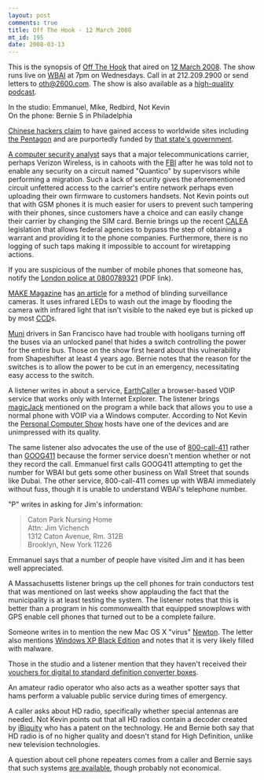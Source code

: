 ```yaml
--- 
layout: post
comments: true
title: Off The Hook - 12 March 2008
mt_id: 195
date: 2008-03-13
---
```

This is the synopsis of [Off The Hook](http://www.2600.com/offthehook) that aired on [12 March 2008](http://www.2600.com/offthehook/2008/0308.html).  The show runs live on [WBAI](http://www.wbai.org) at 7pm on Wednesdays.  Call in at 212.209.2900 or send letters to [oth@2600.com](mailto:oth@2600.com).  The show is also available as a [high-quality podcast](http://www.2600.com/news/view/article/2509).

In the studio: Emmanuel, Mike, Redbird, Not Kevin<br />
On the phone: Bernie S in Philadelphia

[Chinese hackers claim](http://www.cnn.com/2008/TECH/03/07/china.hackers/) to have gained access to worldwide sites including [the Pentagon](http://en.wikipedia.org/wiki/The_Pentagon) and are purportedly funded by [that state's government](http://en.wikipedia.org/wiki/Government_of_the_People's_Republic_of_China).

[A computer security analyst](http://blog.wired.com/27bstroke6/2008/03/whistleblower-f.html) says that a major telecommunications carrier, perhaps Verizon Wireless, is in cahoots with the [FBI](http://en.wikipedia.org/wiki/Federal_Bureau_of_Investigation) after he was told not to enable any security on a circuit named "Quantico" by supervisors while performing a migration.  Such a lack of security gives the aforementioned circuit unfettered access to the carrier's entire network perhaps even uploading their own firmware to customers handsets.  Not Kevin points out that with GSM phones it is much easier for users to prevent such tampering with their phones, since customers have a choice and can easily change their carrier by changing the SIM card.  Bernie brings up the recent [CALEA](http://en.wikipedia.org/wiki/Communications_Assistance_for_Law_Enforcement_Act) legislation that allows federal agencies to bypass the step of obtaining a warrant and providing it to the phone companies.  Furthermore, there is no logging of such taps making it impossible to account for wiretapping actions.

If you are suspicious of the number of mobile phones that someone has, notify the [London police at 0800789321](www.met.police.uk/campaigns/docs/postcard.pdf) (PDF link).

[MAKE Magazine](http://www.makezine.com/) has [an article](http://blog.makezine.com/archive/2008/02/temporarily_blind_surveil.html?CMP=OTC-0D6B48984890) for a method of blinding surveillance cameras.  It uses infrared LEDs to wash out the image by flooding the camera with infrared light that isn't visible to the naked eye but is picked up by most [CCD](http://en.wikipedia.org/wiki/Charge-coupled_device)s.

[Muni](http://en.wikipedia.org/wiki/San_Francisco_Municipal_Railway) drivers in San Francisco have had trouble with hooligans turning off the buses via an unlocked panel that hides a switch controlling the power for the entire bus.  Those on the show first heard about this vulnerability from Shapeshifter at least 4 years ago.  Bernie notes that the reason for the switches is to allow the power to be cut in an emergency, necessitating easy access to the switch.

A listener writes in about a service, [EarthCaller](http://www.earthcaller.com/index.php) a browser-based VOIP service that works only with Internet Explorer.  The listener brings [magicJack](http://www.magicjacktv.com/1/index.asp) mentioned on the program a while back that allows you to use a normal phone with VOIP via a Windows computer.  According to Not Kevin the [Personal Computer Show](http://wbai.org/index.php?option=content&task=view&id=358&Itemid=42) hosts have one of the devices and are unimpressed with its quality.

The same listener also advocates the use of the use of [800-call-411](http://www.livesearch411.com/) rather than [GOOG411](http://www.google.com/goog411/) because the former service doesn't mention whether or not they record the call.  Emmanuel first calls GOOG411 attempting to get the number for WBAI but gets some other business on Wall Street that sounds like Dubai.  The other service, 800-call-411 comes up with WBAI immediately without fuss, though it is unable to understand WBAI's telephone number.

"P" writes in asking for Jim's information:
<blockquote>
Caton Park Nursing Home<br />
Attn: Jim Vichench<br />
1312 Caton Avenue, Rm. 312B<br />
Brooklyn, New York 11226<br />
</blockquote>
Emmanuel says that a number of people have visited Jim and it has been well appreciated.

A Massachusetts listener brings up the cell phones for train conductors test that was mentioned on last weeks show applauding the fact that the municipality is at least testing the system.  The listener notes that this is better than a program in his commonwealth that equipped snowplows with GPS enable cell phones that turned out to be a complete failure.

Someone writes in to mention the new Mac OS X "virus" [Newton](http://www.troika.uk.com/virus.htm).  The letter also mentions [Windows XP Black Edition](http://www.computerdefense.org/2007/02/07/windows-xp-black-edition/) and notes that it is very likely filled with malware.

Those in the studio and a listener mention that they haven't received their [vouchers for digital to standard definition converter boxes](https://www.dtv2009.gov/).

An amateur radio operator who also acts as a weather spotter says that hams perform a valuable public service during times of emergency.

A caller asks about HD radio, specifically whether special antennas are needed.  Not Kevin points out that all HD radios contain a decoder created by [iBiquity](http://www.ibiquity.com/hd_radio) who has a patent on the technology.  He and Bernie both say that HD radio is of no higher quality and doesn't stand for High Definition, unlike new television technologies.

A question about cell phone repeaters comes from a caller and Bernie says that such systems [are available](http://www.repeaterstore.com/), though probably not economical.
